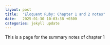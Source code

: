 ```yaml
---
layout: post
title:  "Eloquent Ruby: Chapter 1 and 2 notes"
date:   2025-01-30 10:03:38 +0300
categories: jekyll update
---
```


This is a page for the summary notes of chapter 1